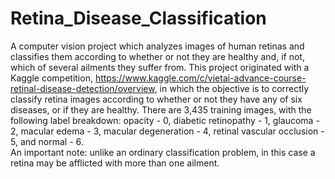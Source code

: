 # Retina_Disease_Classification
A computer vision project which analyzes images of human retinas and classifies them according to whether or not they are healthy and, if not, which of several ailments they suffer from.
This project originated with a Kaggle competition, https://www.kaggle.com/c/vietai-advance-course-retinal-disease-detection/overview, in which the objective is to correctly classify retina images according to whether or not they have any of six diseases, or if they are healthy.  There are 3,435 training images, with the following label breakdown: 
opacity - 0, diabetic retinopathy - 1, glaucoma - 2, macular edema - 3, macular degeneration - 4, retinal vascular occlusion - 5, and normal - 6.  
An important note: unlike an ordinary classification problem, in this case a retina may be afflicted with more than one ailment.
